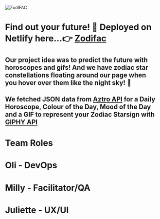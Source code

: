 ![ZodIFAC](https://user-images.githubusercontent.com/62570785/155019460-b2034832-a18c-42ee-a876-db51b85a7f9f.png)


# Find out your future! :crystal_ball: Deployed on Netlify here...:point_right: [Zodifac](https://agitated-wilson-4391fd.netlify.app/)

## Our project idea was to predict the future with horoscopes and gifs! And we have zodiac star constellations floating around our page when you hover over them like the night sky! 🌃

## We fetched JSON data from [Aztro API](https://rapidapi.com/sameer.kumar/api/aztro) for a Daily Horoscope, Colour of the Day, Mood of the Day and a GIF to represent your Zodiac Starsign with [GIPHY API](https://giphy.com/)

# Team Roles

# Oli - DevOps 
# Milly - Facilitator/QA
# Juliette - UX/UI


